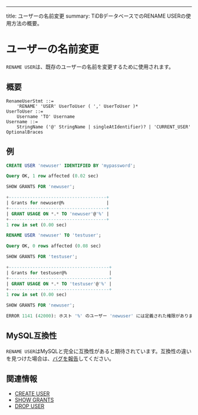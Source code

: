 ---
title: ユーザーの名前変更
summary: TiDBデータベースでのRENAME USERの使用方法の概要。

# ユーザーの名前変更

`RENAME USER`は、既存のユーザーの名前を変更するために使用されます。

## 概要

```ebnf+diagram
RenameUserStmt ::=
    'RENAME' 'USER' UserToUser ( ',' UserToUser )*
UserToUser ::=
    Username 'TO' Username
Username ::=
    StringName ('@' StringName | singleAtIdentifier)? | 'CURRENT_USER' OptionalBraces
```

## 例

```sql
CREATE USER 'newuser' IDENTIFIED BY 'mypassword';
```

```sql
Query OK, 1 row affected (0.02 sec)
```

```sql
SHOW GRANTS FOR 'newuser';
```

```sql
+-------------------------------------+
| Grants for newuser@%                |
+-------------------------------------+
| GRANT USAGE ON *.* TO 'newuser'@'%' |
+-------------------------------------+
1 row in set (0.00 sec)
```

```sql
RENAME USER 'newuser' TO 'testuser';
```

```sql
Query OK, 0 rows affected (0.08 sec)
```

```sql
SHOW GRANTS FOR 'testuser';
```

```sql
+--------------------------------------+
| Grants for testuser@%                |
+--------------------------------------+
| GRANT USAGE ON *.* TO 'testuser'@'%' |
+--------------------------------------+
1 row in set (0.00 sec)
```

```sql
SHOW GRANTS FOR 'newuser';
```

```sql
ERROR 1141 (42000): ホスト '%' のユーザー 'newuser' には定義された権限がありません
```

## MySQL互換性

`RENAME USER`はMySQLと完全に互換性があると期待されています。互換性の違いを見つけた場合は、[バグを報告](https://docs.pingcap.com/tidb/stable/support)してください。

## 関連情報

* [CREATE USER](/sql-statements/sql-statement-create-user.md)
* [SHOW GRANTS](/sql-statements/sql-statement-show-grants.md)
* [DROP USER](/sql-statements/sql-statement-drop-user.md)
